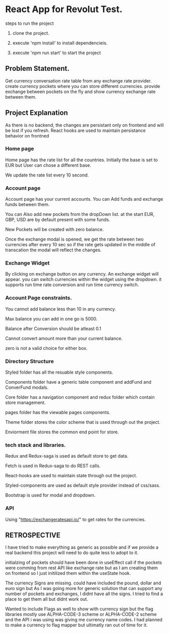 # React App for Revolut Test.

steps to run the project

1) clone the project.

2) execute 'npm install' to install dependencieis.

3) execute 'npm run start' to start the project

## Problem Statement.

Get currency conversation rate table from any exchange rate provider.
create currency pockets where you can store different currencies.
provide exchange between pockets on the fly and show currency exchange rate between them.

## Project Explanation

As there is no backend, the changes are persistant only on frontend and will be lost if you refresh. React hooks are used to maintain persistance behavior on frontned


### Home page 
Home page has the rate list for all the countries. Initially the base is set to EUR but User can chose a different base.

We update the rate list every 10 second.

### Account page 
Account page has your current accounts. You can Add funds and exchange funds between them.

You can Also add new pockets from the dropDown list. at the start EUR, GBP, USD are by default present with some funds.

New Pockets will be created with zero balance.

Once the exchange modal is opened, we get the rate between two currencies after every 10 sec so if the rate gets updated in the middle of transcation the modal will reflect the changes.

### Exchange Widget
By clicking on exchange button on any currency. An exchange widget will appear. you can switch currencies within the widget using the dropdown. it supports run time rate conversion and run time currency switch.


### Account Page constraints.
You cannot add balance less than 10 in any currency.

Max balance you can add in one go is 5000.

Balance after Conversion should be atleast 0.1

Cannot convert amount more than your current balance.

zero is not a valid choice for either box.


### Directory Structure

Styled folder has all the resuable style components.

Components folder have a generic table component and addFund and ConverFund modals.

Core folder has a navigation component and redux folder which contain store management.

pages folder has the viewable pages components.

Theme folder stores the color scheme that is used through out the project.

Enviorment file stores the common end point for store.


### tech stack and libraries.

Redux and Redux-saga is used as default store to get data.

Fetch is used in Redux-saga to do REST calls.

React-hooks are used to maintain state through out the project.

Styled-components are used as default style provider instead of css/sass.

Bootstrap is used for modal and dropdown.

### API

Using "https://exchangeratesapi.io/" to get rates for the currencies.


## RETROSPECTIVE 
I have tried to make everything as generic as possible and if we provide a real backend this project will need to do quite less to adopt to it.

initialzing of pockets should have been done in useEffect call if the pockets were comming from rest API like exchange rate but as I am creating them on frontend so I just initilized them within the useState hook.

The currency Signs are missing. could have included the pound, dollar and euro sign but As I was going more for generic solution that can support any number of pockets and exchanges, I didnt have all the signs. I tried to find a place to get them all but didnt work out.

Wanted to include Flags as well to show with currency sign but the flag libraries mostly use ALPHA-CODE-3 scheme or ALPHA-CODE-2 scheme and the API i was using was giving me currency name codes. I had planned to make a currency to flag mapper but ultimatly ran out of time for it.


